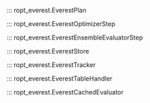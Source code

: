 ::: ropt_everest.EverestPlan

::: ropt_everest.EverestOptimizerStep

::: ropt_everest.EverestEnsembleEvaluatorStep

::: ropt_everest.EverestStore

::: ropt_everest.EverestTracker

::: ropt_everest.EverestTableHandler

::: ropt_everest.EverestCachedEvaluator
